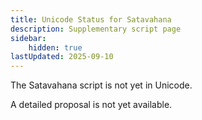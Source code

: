 ```yaml
---
title: Unicode Status for Satavahana
description: Supplementary script page
sidebar:
    hidden: true
lastUpdated: 2025-09-10
---
```


The Satavahana script is not yet in Unicode.

[comment]: # (end of intro)

[comment]: # (start of blocks)



[comment]: # (end of blocks)

[comment]: # (start of chars)



[comment]: # (end of chars)

[comment]: # (start of rest)

A detailed proposal is not yet available.
